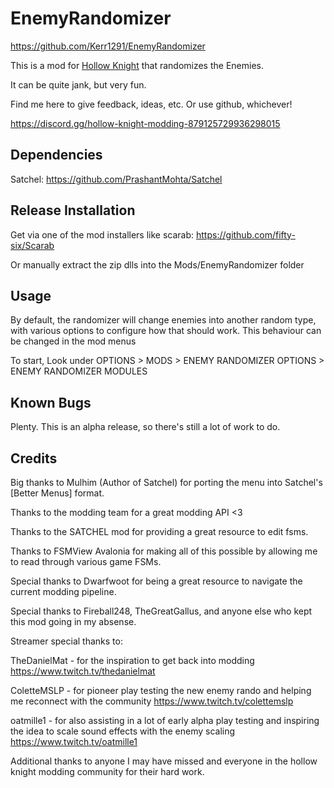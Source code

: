 # EnemyRandomizer

https://github.com/Kerr1291/EnemyRandomizer

This is a mod for [Hollow Knight](http://hollowknight.com/) that randomizes the Enemies.

It can be quite jank, but very fun.

Find me here to give feedback, ideas, etc. Or use github, whichever!

https://discord.gg/hollow-knight-modding-879125729936298015

## Dependencies

Satchel: https://github.com/PrashantMohta/Satchel

## Release Installation

Get via one of the mod installers like scarab: https://github.com/fifty-six/Scarab

Or manually extract the zip dlls into the Mods/EnemyRandomizer folder

## Usage

By default, the randomizer will change enemies into another random type, with various options to configure how that should work. 
This behaviour can be changed in the mod menus

To start,
Look under OPTIONS > MODS > ENEMY RANDOMIZER OPTIONS > ENEMY RANDOMIZER MODULES  

## Known Bugs
Plenty. This is an alpha release, so there's still a lot of work to do.

## Credits

Big thanks to Mulhim (Author of Satchel) for porting the menu into Satchel's [Better Menus] format.

Thanks to the modding team for a great modding API <3

Thanks to the SATCHEL mod for providing a great resource to edit fsms.

Thanks to FSMView Avalonia for making all of this possible by allowing me to read through various game FSMs.

Special thanks to Dwarfwoot for being a great resource to navigate the current modding pipeline.

Special thanks to Fireball248, TheGreatGallus, and anyone else who kept this mod going in my absense.


Streamer special thanks to:

TheDanielMat - for the inspiration to get back into modding
https://www.twitch.tv/thedanielmat

ColetteMSLP - for pioneer play testing the new enemy rando and helping me reconnect with the community
https://www.twitch.tv/colettemslp

oatmille1 - for also assisting in a lot of early alpha play testing and inspiring the idea to scale sound effects with the enemy scaling
https://www.twitch.tv/oatmille1


Additional thanks to anyone I may have missed and everyone in the hollow knight modding community for their hard work.
